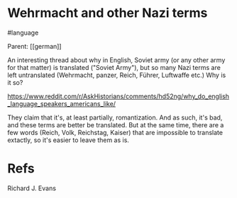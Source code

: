 # Wehrmacht and other Nazi terms

#language

Parent: [[german]]

An interesting thread about why in English, Soviet army (or any other army for that matter) is translated ("Soviet Army"), but so many Nazi terms are left untranslated (Wehrmacht, panzer, Reich, Führer, Luftwaffe etc.) Why is it so?

https://www.reddit.com/r/AskHistorians/comments/hd52ng/why_do_english_language_speakers_americans_like/

They claim that it's, at least partially, romantization. And as such, it's bad, and these terms are better be translated. But at the same time, there are a few words (Reich, Volk, Reichstag, Kaiser) that are impossible to translate extactly, so it's easier to leave them as is.

# Refs

Richard J. Evans